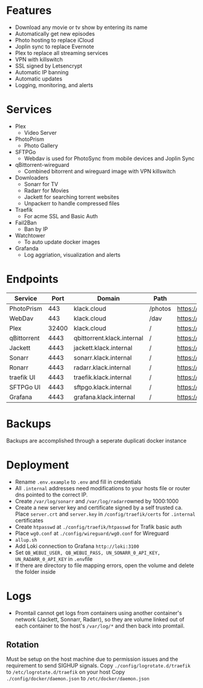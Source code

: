 # Features
- Download any movie or tv show by entering its name
- Automatically get new episodes
- Photo hosting to replace iCloud
- Joplin sync to replace Evernote
- Plex to replace all streaming services
- VPN with killswitch
- SSL signed by Letsencrypt
- Automatic IP banning
- Automatic updates
- Logging, monitoring, and alerts

# Services
- Plex
	- Video Server
- PhotoPrism
	- Photo Gallery
- SFTPGo
  	- Webdav is used for PhotoSync from mobile devices and Joplin Sync
- qBittorrent-wireguard
	- Combined bitorrent and wireguard image with VPN killswitch
- Downloaders
	- Sonarr for TV
	- Radarr for Movies
	- Jackett for searching torrent websites
	- Unpackerr to handle compressed files
- Traefik
    - For acme SSL and Basic Auth
- Fail2Ban
    - Ban by IP
- Watchtower
    - To auto update docker images
- Grafanda
	- Log aggriation, visualization and alerts

# Endpoints
| Service | Port | Domain | Path | Link |
| --- | --- | --- | --- | --- |
| PhotoPrism | 443 | klack.cloud | /photos | https://klack.cloud/photos |
| WebDav | 443 | klack.cloud | /dav | https://klack.cloud/dav/ |
| Plex | 32400 | klack.cloud | /   | https://klack.cloud:32401 |
| qBittorrent | 4443 | qbittorrent.klack.internal | /   | https://qbittorrent.klack.internal:4443 |
| Jackett | 4443 | jackett.klack.internal | /   | https://jackett.klack.internal:4443 |
| Sonarr | 4443 | sonarr.klack.internal | /   | https://sonarr.klack.internal:4443 |
| Ronarr | 4443 | radarr.klack.internal | /   | https://radarr.klack.internal:4443 |
| traefik UI | 4443 | traefik.klack.internal | /   | https://traefik.klack.internal:4443 |
| SFTPGo UI | 4443 | sftpgo.klack.internal | /   | https://sftpgo.klack.internal:4443 |
| Grafana | 4443 | grafana.klack.internal | /   | https://grafana.klack.internal:4443 |

# Backups
Backups are accomplished through a seperate duplicati docker instance

# Deployment
- Rename `.env.example` to `.env` and fill in credentials
- All `.internal` addresses need modifications to your hosts file or router dns pointed to the correct IP.
- Create `/var/log/sonarr` and `/var/log/radarr`owned by 1000:1000
- Create a new server key and certificate signed by a self trusted ca.  Place `server.crt` and `server.key` in `/config/traefik/certs` for `.internal` certificates
- Create `htpasswd` at `./config/traefik/htpasswd` for Trafik basic auth
- Place `wg0.conf` at `./config/wireguard/wg0.conf` for Wireguard
- `allup.sh`
- Add Loki connection to Grafana `http://loki:3100`
- Set `QB_WEBUI_USER, QB_WEBUI_PASS, UN_SONARR_0_API_KEY, UN_RADARR_0_API_KEY` in `.env`file
- If there are directory to file mapping errors, open the volume and delete the folder inside

# Logs
- Promtail cannot get logs from containers using another container's network (Jackett, Sonnarr, Radarr), so they are volume linked out of each container to the host's `/var/log/*` and then back into promtail.

## Rotation
Must be setup on the host machine due to permission issues and the requirement to send SIGHUP signals.
Copy `./config/logrotate.d/traefik` to `/etc/logrotate.d/traefik` on your host
Copy `./config/docker/daemon.json` to `/etc/docker/daemon.json`
